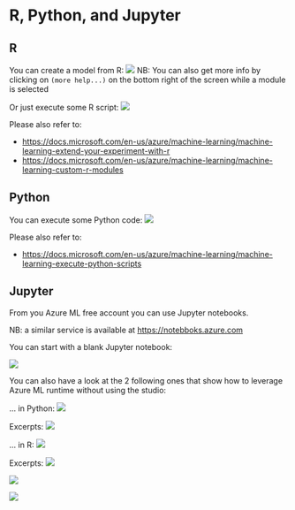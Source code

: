 # R, Python, and Jupyter

## R

You can create a model from R: 
![](img/r001.png)
NB: You can also get more info by clicking on `(more help...)` on the bottom right of the screen while a module is selected

Or just execute some R script:
![](img/r002.png)

Please also refer to:
- <https://docs.microsoft.com/en-us/azure/machine-learning/machine-learning-extend-your-experiment-with-r>
- <https://docs.microsoft.com/en-us/azure/machine-learning/machine-learning-custom-r-modules>

## Python

You can execute some Python code: 
![](img/py001.png)

Please also refer to:
- <https://docs.microsoft.com/en-us/azure/machine-learning/machine-learning-execute-python-scripts>

## Jupyter

From you Azure ML free account you can use Jupyter notebooks.

NB: a similar service is available at <https://notebboks.azure.com>

You can start with a blank Jupyter notebook:

![](img/j001.png)

You can also have a look at the 2 following ones that show how to leverage Azure ML runtime without using the studio:

... in Python:
![](img/j002.png)

Excerpts: 
![](img/j004.png)


... in R:
![](img/j003.png)

Excerpts: 
![](img/j005.png)

![](img/j006.png)

![](img/j007.png)

